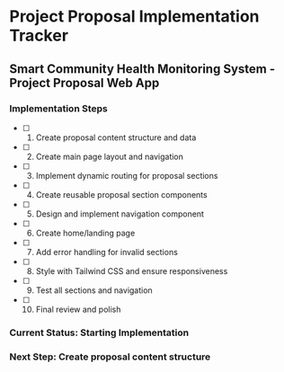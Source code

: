 # Project Proposal Implementation Tracker

## Smart Community Health Monitoring System - Project Proposal Web App

### Implementation Steps

- [ ] 1. Create proposal content structure and data
- [ ] 2. Create main page layout and navigation
- [ ] 3. Implement dynamic routing for proposal sections
- [ ] 4. Create reusable proposal section components
- [ ] 5. Design and implement navigation component
- [ ] 6. Create home/landing page
- [ ] 7. Add error handling for invalid sections
- [ ] 8. Style with Tailwind CSS and ensure responsiveness
- [ ] 9. Test all sections and navigation
- [ ] 10. Final review and polish

### Current Status: Starting Implementation
### Next Step: Create proposal content structure
